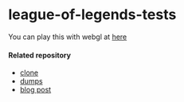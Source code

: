 # league-of-legends-tests

You can play this with webgl at [here](https://cqtd.github.io/league-of-legends-tests/Deploy/WebGL)

#### Related repository
- [clone](https://github.com/cqtd/league-of-legends-clone)
- [dumps](https://github.com/cqtd/league-of-legends-dumps)
- [blog post](https://cqtd.github.io/reversing/reversing-league-of-legends-1/)
